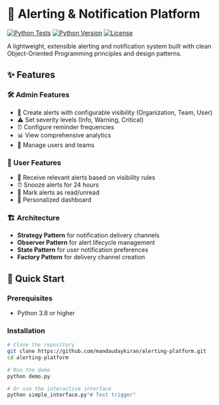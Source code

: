 # 🚀 Alerting & Notification Platform

[![Python Tests](https://github.com/yourusername/alerting-platform/actions/workflows/python-tests.yml/badge.svg)](https://github.com/yourusername/alerting-platform/actions)
[![Python Version](https://img.shields.io/badge/python-3.8%2B-blue)](https://www.python.org/)
[![License](https://img.shields.io/badge/license-MIT-green)](LICENSE)

A lightweight, extensible alerting and notification system built with clean Object-Oriented Programming principles and design patterns.

## ✨ Features

### 🛠️ Admin Features
- 📢 Create alerts with configurable visibility (Organization, Team, User)
- ⚠️ Set severity levels (Info, Warning, Critical)
- ⏰ Configure reminder frequencies
- 📊 View comprehensive analytics
- 👥 Manage users and teams

### 👤 User Features
- 📨 Receive relevant alerts based on visibility rules
- ⏰ Snooze alerts for 24 hours
- 📖 Mark alerts as read/unread
- 🎯 Personalized dashboard

### 🏗️ Architecture
- **Strategy Pattern** for notification delivery channels
- **Observer Pattern** for alert lifecycle management
- **State Pattern** for user notification preferences
- **Factory Pattern** for delivery channel creation

## 🚀 Quick Start

### Prerequisites
- Python 3.8 or higher

### Installation
```bash
# Clone the repository
git clone https://github.com/mandaudaykiran/alerting-platform.git
cd alerting-platform

# Run the demo
python demo.py

# Or use the interactive interface
python simple_interface.py"# Test trigger" 

